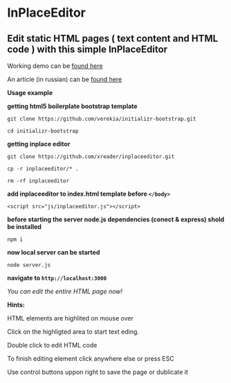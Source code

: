 InPlaceEditor
=============

Edit static HTML pages ( text content and HTML code ) with this simple InPlaceEditor
------------------------------------------------

Working demo can be [found here](http://xreader.github.com/inplaceeditor/demo.html "Demo")

An article (in russian) can be [found here](http://habrahabr.ru/post/167647/ "Article")

**Usage example**

**getting html5 boilerplate bootstrap template**

`git clone https://github.com/verekia/initializr-bootstrap.git`

`cd initializr-bootstrap`

**getting inplace editor**

`git clone https://github.com/xreader/inplaceeditor.git`

`cp -r inplaceeditor/* .`

`rm -rf inplaceeditor`


**add inplaceeditor to index.html template before `</body>`**

`<script src="js/inplaceeditor.js"></script>`

**before starting the server node.js dependencies (conect & express) shold be installed**

`npm i`

**now local server can be started**

`node server.js`

**navigate to `http://localhost:3000`**

*You can edit the entire HTML page now!*


**Hints:**

HTML elements are highlited on mouse over

Click on the highligted area to start text eding.

Double click to edit HTML code


To finish editing element click anywhere else or press ESC

Use control buttons uppon right to save the page or dublicate it







